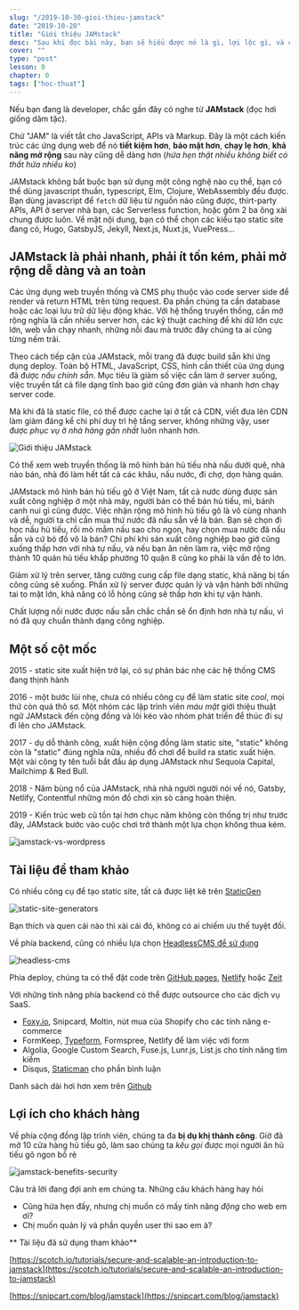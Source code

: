 ```yaml
---
slug: "/2019-10-30-gioi-thieu-jamstack"
date: "2019-10-20"
title: "Giới thiệu JAMstack"
desc: "Sau khi đọc bài này, bạn sẽ hiểu được nó là gì, lợi lộc gì, và cách tiếp cận để hiện thực hóa JAMstack"
cover: ""
type: "post"
lesson: 0
chapter: 0
tags: ["hoc-thuat"]
---
```



Nếu bạn đang là developer, chắc gần đây có nghe từ **JAMstack** (đọc hơi giống dâm tặc).

Chứ "JAM" là viết tắt cho JavaScript, APIs và Markup. Đây là một cách kiến trúc các ứng dụng web để nó **tiết kiệm hơn**, **bảo mật hơn**, **chạy lẹ hơn**, **khả năng mở rộng** sau này cũng dễ dàng hơn (*hứa hẹn thật nhiều không biết có thất hứa nhiều ko*)

JAMstack không bắt buộc bạn sử dụng một công nghệ nào cụ thể, bạn có thể dùng javascript thuần, typescript, Elm, Clojure, WebAssembly đều được. Bạn dùng javascript để `fetch` dữ liệu từ nguồn nào cũng được, thirt-party APIs, API ở server nhà bạn, các Serverless function, hoặc gôm 2 ba ông xài chung được luôn. Về mặt nội dung, bạn có thể chọn các kiểu tạo static site đang có, Hugo, GatsbyJS, Jekyll, Next.js, Nuxt.js, VuePress...

## JAMstack là phải nhanh, phải ít tốn kém, phải mở rộng dễ dàng và an toàn

Các ứng dụng web truyền thống và CMS phụ thuộc vào code server side để render và return HTML trên từng request. Đa phần chúng ta cần database hoặc các loại lưu trữ dữ liệu động khác. Với hệ thống truyền thống, cần mở rộng nghĩa là cần nhiều server hơn, các kỹ thuật caching để khi dữ lớn cực lớn, web vẫn chạy nhanh, những nỗi đau mà trước đây chúng ta ai cũng từng nếm trải.

Theo cách tiếp cận của JAMstack, mỗi trang đã được build sẵn khi ứng dụng deploy. Toàn bộ HTML, JavaScript, CSS, hình cần thiết của ứng dụng đã được *nấu chính sẵn*. Mục tiêu là giảm số việc cần làm ở server xuống, việc truyền tất cả file dạng tĩnh bao giờ cũng đơn giản và nhanh hơn chạy server code.

Mà khi đã là static file, có thể được cache lại ở tất cả CDN, viết đưa lên CDN làm giảm đáng kể chi phí duy trì hệ tầng server, không những vậy, user được *phục vụ* ở *nhà hàng gần nhất* luôn nhanh hơn.

![Giới thiệu JAMstack](https://scotch-res.cloudinary.com/image/upload/dpr_1,w_800,q_auto:good,f_auto/v1566357555/zhjcksws2p1n5jaux32k.png)

Có thể xem web truyền thống là mô hình bán hủ tiếu nhà nấu dưới quê, nhà nào bán, nhà đó làm hết tất cả các khâu, nấu nước, đi chợ, dọn hàng quán.

JAMstack mô hình bán hủ tiếu gõ ở Việt Nam, tất cả nước dùng được sản xuất công nghiệp ở một nhà máy, người bán có thể bán hủ tiếu, mì, bánh canh nui gì cũng được. Việc nhận rộng mô hình hủ tiếu gõ là vô cùng nhanh và dễ, người ta chỉ cần mua thứ nước đã nấu sẵn về là bán. Bạn sẽ chọn đi học nấu hủ tiếu, rồi mò mẫm nấu sao cho ngon, hay chọn mua nước đã nấu sẵn và cứ bỏ đồ vô là bán? Chi phí khi sản xuất công nghiệp bao giờ cũng xuống thấp hơn với nhà tự nấu, và nếu bạn ăn nên làm ra, việc mở rộng thành 10 quán hủ tiếu khắp phường 10 quận 8 cũng ko phải là vấn đề to lớn.

Giảm xử lý trên server, tăng cường cung cấp file dạng static, khả năng bị tấn công cũng sẽ xuống. Phần xử lý server được quản lý và vận hành bởi những tai to mặt lớn, khả năng có lỗ hỏng cũng sẽ thấp hơn khi tự vận hành.

Chất lượng nồi nước được nấu sẵn chắc chắn sẽ ổn định hơn nhà tự nấu, vì nó đã quy chuẩn thành dạng công nghiệp. 

## Một số cột mốc

2015 - static site xuất hiện trở lại, có sự phản bác nhẹ các hệ thống CMS đang thịnh hành

2016 - một bước lùi nhẹ, chưa có nhiều công cụ để làm static site *cool*, mọi thứ còn quá thô sơ. Một nhóm các lập trình viên *máu mặt* giới thiệu thuật ngữ JAMstack đến cộng đồng và lôi kéo vào nhóm phát triển để thúc đi sự đi lên cho JAMstack.

2017 - dụ dỗ thành công, xuất hiện cộng đồng làm static site, "static" không còn là "static" đúng nghĩa nữa, nhiều đồ chơi để build ra static xuất hiện. Một vài công ty tên tuổi bắt đầu áp dụng JAMstack như Sequoia Capital, Mailchimp & Red Bull.

2018 - Năm bùng nổ của JAMstack, nhà nhà người người nói về nó, Gatsby, Netlify, Contentful những món đồ chơi xịn sò càng hoàn thiện.

2019 - Kiến trúc web cũ tồn tại hơn chục năm không còn thống trị như trước đây, JAMstack bước vào cuộc chơi trở thành một lựa chọn không thua kém.

![jamstack-vs-wordpress](https://snipcart.com/media/204006/jamstack-vs-wordpress-1.png)

## Tài liệu để tham khảo

Có nhiều công cụ để tạo static site, tất cả được liệt kê trên [StaticGen ](https://www.staticgen.com/)

![static-site-generators](https://snipcart.com/media/204009/static-site-generators.png)

Bạn thích và quen cái nào thì xài cái đó, không có ai chiếm ưu thế tuyệt đối.

Về phía backend, cũng có nhiều lựa chọn [HeadlessCMS để sử dụng](https://headlesscms.org/)

![headless-cms](https://snipcart.com/media/204007/headless-cms.png)

Phía deploy, chúng ta có thể đặt code trên [GitHub pages](https://github.com/), [Netlify](https://www.netlify.com/) hoặc [Zeit](https://github.com/)

Với những tính năng phía backend có thể được outsource cho các dịch vụ SaaS.

- [Foxy.io](https://snipcart.com/blog/foxycart-vs-snipcart-review), Snipcard, Moltin, nút mua của Shopify cho các tính năng e-commerce
- FormKeep, [Typeform](https://www.typeform.com/), Formspree, Netlify để làm việc với form
- Algolia, Google Custom Search, Fuse.js, Lunr.js, List.js cho tính năng tìm kiếm
- Disqus, [Staticman](https://staticman.net/) cho phần bình luận

Danh sách dài hơi hơn xem trên [Github](https://github.com/agarrharr/awesome-static-website-services)

## Lợi ích cho khách hàng

Về phía cộng đồng lập trình viên, chúng ta đa **bị dụ khị thành công**. Giờ đã mở 10 cửa hàng hủ tiếu gõ, làm sao chúng ta *kêu gọi* được mọi người ăn hủ tiếu gõ ngon bổ rẻ

![jamstack-benefits-security](https://snipcart.com/media/203996/jamstack-benefits-security-2.png)

Câu trả lời đang đợi anh em chúng ta. Những câu khách hàng hay hỏi

- Cũng hứa hẹn đấy, nhưng chị muốn có mấy tính năng *động* cho web em ơi?
- Chị muốn quản lý và phần quyền user thì sao em à?


** Tài liệu đã sử dụng tham khảo**

[https://scotch.io/tutorials/secure-and-scalable-an-introduction-to-jamstack](https://scotch.io/tutorials/secure-and-scalable-an-introduction-to-jamstack)

[https://snipcart.com/blog/jamstack](https://snipcart.com/blog/jamstack)


